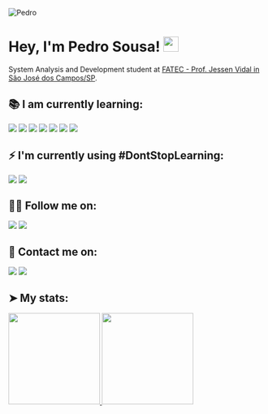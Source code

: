 ![Pedro](https://user-images.githubusercontent.com/70382532/138322189-2db8df52-9dcb-40a0-88a8-c365466bd33d.gif)

# Hey, I'm Pedro Sousa! <img src="https://raw.githubusercontent.com/MartinHeinz/MartinHeinz/master/wave.gif" width="30px">

System Analysis and Development student at [FATEC - Prof. Jessen Vidal in São José dos Campos/SP](https://fatecsjc-prd.azurewebsites.net/).

## 📚 I am currently learning:

![](https://img.shields.io/badge/next.js-000000?style=for-the-badge&logo=nextdotjs&logoColor=white)
![](https://img.shields.io/badge/Redux-593D88?style=for-the-badge&logo=redux&logoColor=white)
![](https://img.shields.io/badge/Material--UI-0081CB?style=for-the-badge&logo=material-ui&logoColor=white)
![](https://img.shields.io/badge/Bootstrap-563D7C?style=for-the-badge&logo=bootstrap&logoColor=white)
![](https://img.shields.io/badge/PostgreSQL-316192?style=for-the-badge&logo=postgresql&logoColor=white)
![](https://img.shields.io/badge/Webpack-8DD6F9?style=for-the-badge&logo=Webpack&logoColor=white)
![](https://img.shields.io/badge/Sass-CC6699?style=for-the-badge&logo=sass&logoColor=white)

## ⚡ I'm currently using #DontStopLearning:

![](https://img.shields.io/badge/React-20232A?style=for-the-badge&logo=react&logoColor=61DAFB)
![](https://img.shields.io/badge/React_Native-20232A?style=for-the-badge&logo=react&logoColor=61DAFB)



## 👨‍🚀 Follow me on:

[![](https://img.shields.io/badge/LinkedIn-0077B5?style=for-the-badge&logo=linkedin&logoColor=white)](https://www.linkedin.com/in/willianrsilva/)
[![](https://img.shields.io/badge/GitLab-330F63?style=for-the-badge&logo=gitlab&logoColor=white)](https://gitlab.com/willian-rodrigues)

## 📧 Contact me on:

[![](https://img.shields.io/badge/WhatsApp-25D366?style=for-the-badge&logo=whatsapp&logoColor=white)](https://api.whatsapp.com/send?phone=5538998041971) 
[![](https://img.shields.io/badge/Gmail-D14836?style=for-the-badge&logo=gmail&logoColor=white)](mailto:pedrosousa4304@gmail.com)

## ➤ My stats:

<div align="left">
  <a href="https://github.com/PedroSousaLopes">
  <img height="180em" src="https://github-readme-stats.vercel.app/api?username=Willian-Rodrigues&show_icons=true&theme=dark&include_all_commits=true&count_private=true"/>
  <img height="180em" src="https://github-readme-stats.vercel.app/api/top-langs/?username=Willian-Rodrigues&layout=compact&langs_count=7&theme=dark"/>
</div>
